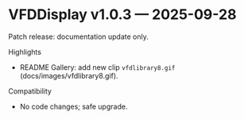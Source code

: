 # VFDDisplay v1.0.3 — 2025-09-28

Patch release: documentation update only.

Highlights
- README Gallery: add new clip `vfdlibrary8.gif` (docs/images/vfdlibrary8.gif).

Compatibility
- No code changes; safe upgrade.

